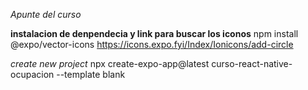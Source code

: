 *Apunte del curso*

**instalacion de denpendecia y link para buscar los iconos**
npm install @expo/vector-icons
https://icons.expo.fyi/Index/Ionicons/add-circle

*create new project*
npx create-expo-app@latest curso-react-native-ocupacion --template blank
